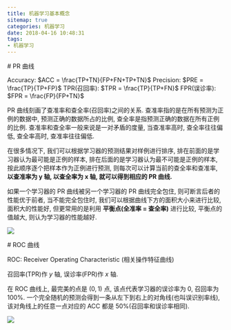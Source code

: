 ```yaml
---
title: 机器学习基本概念
sitemap: true
categories: 机器学习
date: 2018-04-16 10:48:31
tags:
- 机器学习
---
```


<span id = "PR 曲线">
# PR 曲线

Accuracy: $ACC = \frac{TP+TN}{FP+FN+TP+TN}$
Precision: $PRE = \frac{TP}{TP+FP}$
TPR(召回率): $TPR = \frac{TP}{TP+FN}$
FPR(误诊率): $FPR = \frac{FP}{FP+TN}$

PR 曲线刻画了查准率和查全率(召回率)之间的关系. 查准率指的是在所有预测为正例的数据中, 预测正确的数据所占的比例, 查全率是指预测正确的数据在所有正例的比例. 查准率和查全率一般来说是一对矛盾的度量, 当查准率高时, 查全率往往偏低, 查全率高时, 查准率往往偏低.

在很多情况下, 我们可以根据学习器的预测结果对样例进行排序, 排在前面的是学习器认为最可能是正例的样本, 排在后面的是学习器认为最不可能是正例的样本, 按此顺序逐个把样本作为正例进行预测, 则每次可以计算当前的查全率和查准率, **以查准率为 y 轴, 以查全率为 x 轴, 就可以得到相应的 PR 曲线.**

如果一个学习器的 PR 曲线被另一个学习器的 PR 曲线完全包住, 则可断言后者的性能优于前者, 当不能完全包住时, 我们可以根据曲线下方的面积大小来进行比较, 面积大的性能好, 但更常用的是利用 **平衡点(全准率 = 查全率)** 进行比较, 平衡点的值越大, 则认为学习器的性能越好.

![](https://wx2.sinaimg.cn/mw690/d7b90c85ly1g1pdnol2ktj20d60aead0.jpg)

<span id = "ROC 曲线">
# ROC 曲线

ROC: Receiver Operating Characteristic (相关操作特征曲线)

召回率(TPR)作 $y$ 轴, 误诊率(FPR)作 $x$ 轴.

在 ROC 曲线上, 最完美的点是 $(0, 1)$ 点, 该点代表学习器的误诊率为 0, 召回率为 100%. 一个完全随机的预测会得到一条从左下到右上的对角线(也叫误识别率线), 该对角线上的任意一点对应的 ACC 都是 50%(召回率和误诊率相同).

![](https://wx4.sinaimg.cn/mw690/d7b90c85ly1g1pexgapdbj20m60ktq56.jpg)
